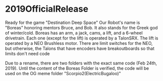 # 2019OfficialRelease
Ready for the game "Destination Deep Space"
Our Robot's name is "Boreas" honoring mentors Bruce, and Bob. It also stands for the Greek god of winter/cold.
Boreas has an arm, a jack, cams, a lift, and a 6-wheel drivetrain. Each one (except for the lift) is operated by a TalonSRX.
The lift is operated by a NEO Brushless motor. 
There are limit switches for the NEO, but otherwise, the Talons that have encoders have breakoutboards so that limits don't need code

Due to a rename, there are two folders with the exact same code (Feb 24th, 2019). Until the content of the Boreas Folder is verified, the code will be used on the OG meme folder "Scorpio2(ElectricBugaloo)"
